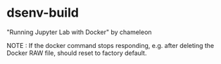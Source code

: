 # dsenv-build
"Running Jupyter Lab with Docker" by chameleon

NOTE : If the docker command stops responding, e.g. after deleting the Docker RAW file, should reset to factory default.
